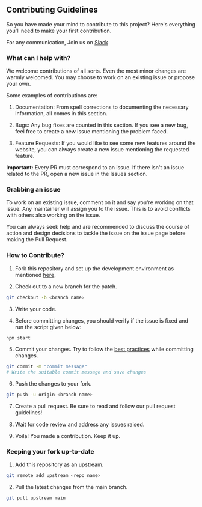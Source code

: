 ## Contributing Guidelines

So you have made your mind to contribute to this project? Here's everything you'll need to make your first contribution.

For any communication, Join us on [Slack](https://join.slack.com/t/openmemeproject/shared_invite/zt-wtfvalq9-1JI~U~~mT~Dr4ECzZQnamQ)

### What can I help with?

We welcome contributions of all sorts. Even the most minor changes are warmly welcomed. You may choose to work on an existing issue or propose your own.

Some examples of contributions are:

1. Documentation: From spell corrections to documenting the necessary information, all comes in this section.

2. Bugs: Any bug fixes are counted in this section. If you see a new bug, feel free to create a new issue mentioning the problem faced.

3. Feature Requests: If you would like to see some new features around the website, you can always create a new issue mentioning the requested feature.

**Important:** Every PR must correspond to an issue. If there isn't an issue related to the PR, open a new issue in the Issues section.

### Grabbing an issue

To work on an existing issue, comment on it and say you're working on that issue. Any maintainer will assign you to the issue. This is to avoid conflicts with others also working on the issue.

You can always seek help and are recommended to discuss the course of action and design decisions to tackle the issue on the issue page before making the Pull Request.

### How to Contribute?

1. Fork this repository and set up the development environment as mentioned [here](README.md).

2. Check out to a new branch for the patch.

```bash
git checkout -b <branch name>
```

3. Write your code.

<!-- add any more guidelines for formatting and linting if required -->

4. Before committing changes, you should verify if the issue is fixed and run the script given below:

```bash
npm start
```

5. Commit your changes. Try to follow the [best practices][best_practices] while committing changes.

```bash
git commit -m "commit message"
# Write the suitable commit message and save changes
```

6. Push the changes to your fork.

```bash
git push -u origin <branch name>
```

7. Create a pull request. Be sure to read and follow our pull request guidelines!

8. Wait for code review and address any issues raised.

9. Voila! You made a contribution. Keep it up.

### Keeping your fork up-to-date

1. Add this repository as an upstream.
<!-- add name of your upstream repo -->
```bash
git remote add upstream <repo_name>
```

2. Pull the latest changes from the main branch.

```bash
git pull upstream main
```

[best_practices]: https://gist.github.com/robertpainsi/b632364184e70900af4ab688decf6f53
